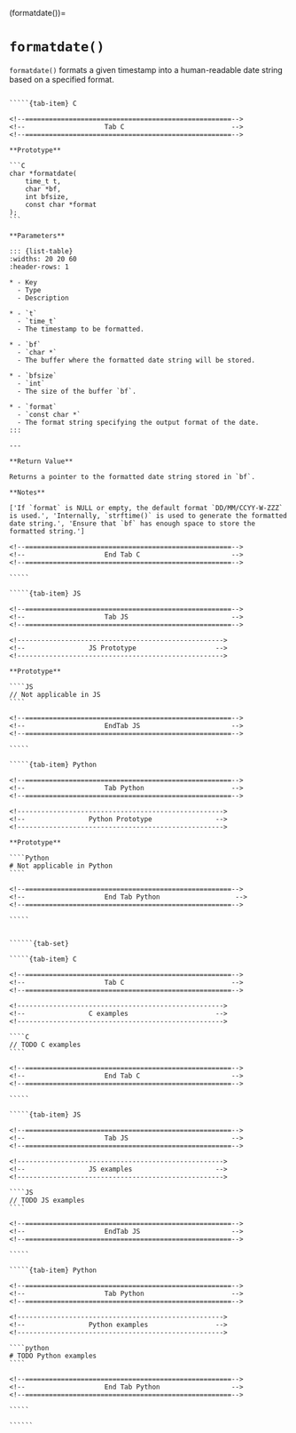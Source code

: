 <!-- ============================================================== -->
(formatdate())=
# `formatdate()`
<!-- ============================================================== -->

`formatdate()` formats a given timestamp into a human-readable date string based on a specified format.

<!------------------------------------------------------------>
<!--                    Prototypes                          -->
<!------------------------------------------------------------>

``````{tab-set}

`````{tab-item} C

<!--====================================================-->
<!--                    Tab C                           -->
<!--====================================================-->

**Prototype**

```C
char *formatdate(
    time_t t,
    char *bf,
    int bfsize,
    const char *format
);
```

**Parameters**

::: {list-table}
:widths: 20 20 60
:header-rows: 1

* - Key
  - Type
  - Description

* - `t`
  - `time_t`
  - The timestamp to be formatted.

* - `bf`
  - `char *`
  - The buffer where the formatted date string will be stored.

* - `bfsize`
  - `int`
  - The size of the buffer `bf`.

* - `format`
  - `const char *`
  - The format string specifying the output format of the date.
:::

---

**Return Value**

Returns a pointer to the formatted date string stored in `bf`.

**Notes**

['If `format` is NULL or empty, the default format `DD/MM/CCYY-W-ZZZ` is used.', 'Internally, `strftime()` is used to generate the formatted date string.', 'Ensure that `bf` has enough space to store the formatted string.']

<!--====================================================-->
<!--                    End Tab C                       -->
<!--====================================================-->

`````

`````{tab-item} JS

<!--====================================================-->
<!--                    Tab JS                          -->
<!--====================================================-->

<!---------------------------------------------------->
<!--                JS Prototype                    -->
<!---------------------------------------------------->

**Prototype**

````JS
// Not applicable in JS
````

<!--====================================================-->
<!--                    EndTab JS                       -->
<!--====================================================-->

`````

`````{tab-item} Python

<!--====================================================-->
<!--                    Tab Python                      -->
<!--====================================================-->

<!---------------------------------------------------->
<!--                Python Prototype                -->
<!---------------------------------------------------->

**Prototype**

````Python
# Not applicable in Python
````

<!--====================================================-->
<!--                    End Tab Python                   -->
<!--====================================================-->

`````

``````

<!------------------------------------------------------------>
<!--                    Examples                            -->
<!------------------------------------------------------------>

```````{dropdown} Examples

``````{tab-set}

`````{tab-item} C

<!--====================================================-->
<!--                    Tab C                           -->
<!--====================================================-->

<!---------------------------------------------------->
<!--                C examples                      -->
<!---------------------------------------------------->

````C
// TODO C examples
````

<!--====================================================-->
<!--                    End Tab C                       -->
<!--====================================================-->

`````

`````{tab-item} JS

<!--====================================================-->
<!--                    Tab JS                          -->
<!--====================================================-->

<!---------------------------------------------------->
<!--                JS examples                     -->
<!---------------------------------------------------->

````JS
// TODO JS examples
````

<!--====================================================-->
<!--                    EndTab JS                       -->
<!--====================================================-->

`````

`````{tab-item} Python

<!--====================================================-->
<!--                    Tab Python                      -->
<!--====================================================-->

<!---------------------------------------------------->
<!--                Python examples                 -->
<!---------------------------------------------------->

````python
# TODO Python examples
````

<!--====================================================-->
<!--                    End Tab Python                  -->
<!--====================================================-->

`````

``````

```````
